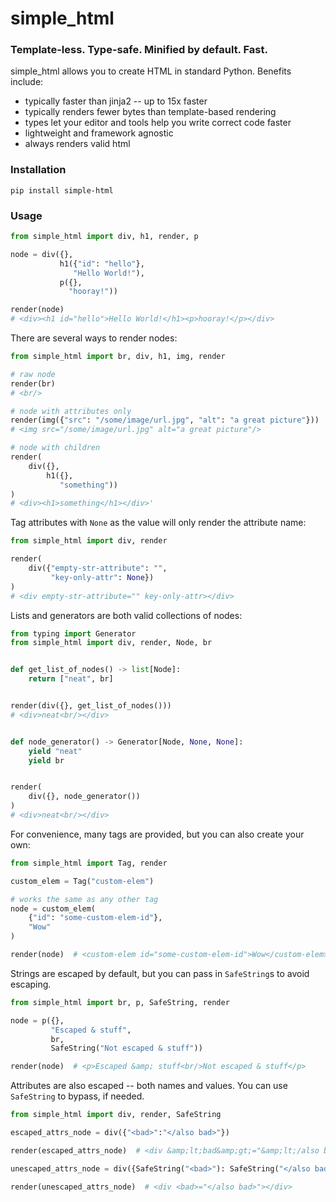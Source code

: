 # simple_html

### Template-less. Type-safe. Minified by default. Fast.

simple_html allows you to create HTML in standard Python. Benefits include:
- typically faster than jinja2 -- up to 15x faster
- typically renders fewer bytes than template-based rendering
- types let your editor and tools help you write correct code faster
- lightweight and framework agnostic
- always renders valid html


### Installation
`pip install simple-html`


### Usage

```python
from simple_html import div, h1, render, p

node = div({},
           h1({"id": "hello"},
              "Hello World!"),
           p({},
             "hooray!"))

render(node)  
# <div><h1 id="hello">Hello World!</h1><p>hooray!</p></div> 
```

There are several ways to render nodes:
```python
from simple_html import br, div, h1, img, render

# raw node
render(br)
# <br/>

# node with attributes only
render(img({"src": "/some/image/url.jpg", "alt": "a great picture"}))
# <img src="/some/image/url.jpg" alt="a great picture"/>

# node with children
render(
    div({},
        h1({},
           "something"))
)
# <div><h1>something</h1></div>'
```

Tag attributes with `None` as the value will only render the attribute name:
```python
from simple_html import div, render

render(
    div({"empty-str-attribute": "", 
         "key-only-attr": None})
)
# <div empty-str-attribute="" key-only-attr></div>
```


Lists and generators are both valid collections of nodes:
```python
from typing import Generator
from simple_html import div, render, Node, br


def get_list_of_nodes() -> list[Node]:
    return ["neat", br]


render(div({}, get_list_of_nodes()))
# <div>neat<br/></div>


def node_generator() -> Generator[Node, None, None]:
    yield "neat"
    yield br


render(
    div({}, node_generator())
)
# <div>neat<br/></div>
```


For convenience, many tags are provided, but you can also create your own:

```python
from simple_html import Tag, render

custom_elem = Tag("custom-elem")

# works the same as any other tag
node = custom_elem(
    {"id": "some-custom-elem-id"},
    "Wow"
)

render(node)  # <custom-elem id="some-custom-elem-id">Wow</custom-elem>
```


Strings are escaped by default, but you can pass in `SafeString`s to avoid escaping.

```python
from simple_html import br, p, SafeString, render

node = p({},
         "Escaped & stuff",
         br,
         SafeString("Not escaped & stuff"))

render(node)  # <p>Escaped &amp; stuff<br/>Not escaped & stuff</p> 
```

Attributes are also escaped -- both names and values. You can use `SafeString` to bypass, if needed.

```python
from simple_html import div, render, SafeString

escaped_attrs_node = div({"<bad>":"</also bad>"})

render(escaped_attrs_node)  # <div &amp;lt;bad&amp;gt;="&amp;lt;/also bad&amp;gt;"></div>

unescaped_attrs_node = div({SafeString("<bad>"): SafeString("</also bad>")})

render(unescaped_attrs_node)  # <div <bad>="</also bad>"></div>
```

